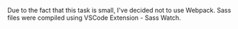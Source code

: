 Due to the fact that this task is small, I've decided not to use Webpack. 
Sass files were compiled using VSCode Extension - Sass Watch.
